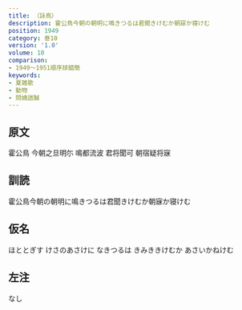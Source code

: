 ```yaml
---
title: （詠鳥）
description: 霍公鳥今朝の朝明に鳴きつるは君聞きけむか朝寐か寝けむ
position: 1949
category: 巻10
version: '1.0'
volume: 10
comparison:
- 1949～1951順序捄錯簡
keywords:
- 夏雑歌
- 動物
- 問媿遄醎
---
```


## 原文

霍公鳥 今朝之旦明尓 鳴都流波 君将聞可 朝宿疑将寐

## 訓読

霍公鳥今朝の朝明に鳴きつるは君聞きけむか朝寐か寝けむ

## 仮名

ほととぎす けさのあさけに なきつるは きみききけむか あさいかねけむ

## 左注

なし
